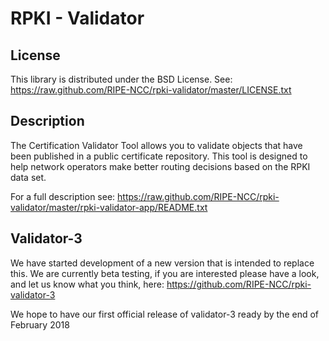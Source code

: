 RPKI - Validator
================

License
-------
This library is distributed under the BSD License.
See: https://raw.github.com/RIPE-NCC/rpki-validator/master/LICENSE.txt

Description
-----------

The Certification Validator Tool allows you to validate objects that have been published in a public certificate repository.
This tool is designed to help network operators make better routing decisions based on the RPKI data set.

For a full description see: https://raw.github.com/RIPE-NCC/rpki-validator/master/rpki-validator-app/README.txt


Validator-3
-----------

We have started development of a new version that is intended to replace this. We are currently beta testing, if you are
interested please have a look, and let us know what you think, here:
https://github.com/RIPE-NCC/rpki-validator-3

We hope to have our first official release of validator-3 ready by the end of February 2018
